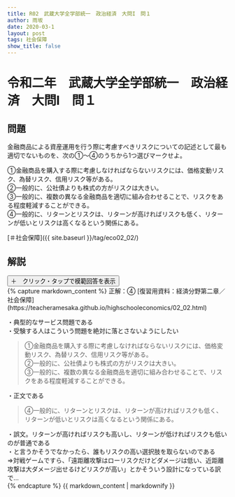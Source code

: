 ```yaml
---
title: R02　武蔵大学全学部統一　政治経済　大問I　問１
author: 雨坂
date: 2020-03-1
layout: post
tags: 社会保障
show_title: false
---
```

  
# 令和二年　武蔵大学全学部統一　政治経済　大問I　問１  
  
## 問題  
金融商品による資産運用を行う際に考慮すべきリスクについての記述として最も適切でないものを、次の①〜④のうちから1つ選びマークせよ。  
  
①金融商品を購入する際に考慮しなければならないリスクには、価格変動リスク、為替リスク、信用リスク等がある。  
②一般的に、公社債よりも株式の方がリスクは大きい。  
③一般的に、複数の異なる金融商品を適切に組み合わせることで、リスクをある程度軽減することができる。  
④一般的に、リターンとリスクは、リターンが高ければリスクも低く、リターンが低いとリスクは高くなるという関係にある。  
  
[＃社会保障]({{ site.baseurl }}/tag/eco02_02/)  
  
## 解説  
<div class="collapsible">
  <button class="collapsible-button">＋　クリック・タップで模範回答を表示</button>
  <div class="collapsible-content">
    {% capture markdown_content %}
正解：④  
[復習用資料：経済分野第二章／社会保障](https://teacheramesaka.github.io/highschooleconomics/02_02.html)  
  
・典型的なサービス問題である  
・受験する人はこういう問題を絶対に落とさないようにしたい  
  
>①金融商品を購入する際に考慮しなければならないリスクには、価格変動リスク、為替リスク、信用リスク等がある。  
>②一般的に、公社債よりも株式の方がリスクは大きい。  
>③一般的に、複数の異なる金融商品を適切に組み合わせることで、リスクをある程度軽減することができる。  
  
・正文である  
  
>④一般的に、リターンとリスクは、リターンが高ければリスクも低く、リターンが低いとリスクは高くなるという関係にある。  
  
・誤文。リターンが高ければリスクも高いし、リターンが低ければリスクも低いのが普通である  
・と言うかそうでなかったら、誰もリスクの高い選択肢を取らないのである  
⇒対戦ゲームですら、「遠距離攻撃はローリスクだけどダメージは低い、近距離攻撃は大ダメージ出せるけどリスクが高い」とかそういう設計になっている訳で…  
    {% endcapture %}
    {{ markdown_content | markdownify }}
  </div>
</div>